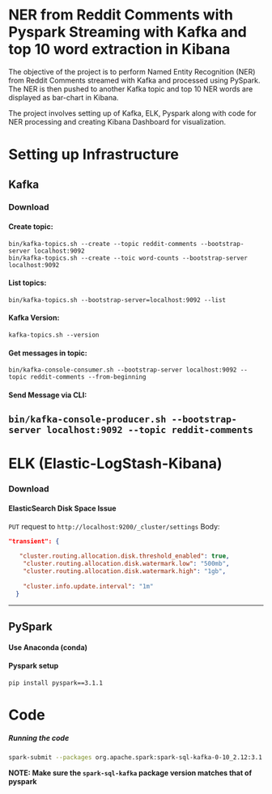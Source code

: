 # NER from Reddit Comments with Pyspark Streaming with Kafka and top 10 word extraction in Kibana

The objective of the project is to perform Named Entity Recognition (NER) from Reddit Comments streamed with Kafka and processed using PySpark. The NER is then pushed to another Kafka topic and top 10 NER words are displayed as bar-chart in Kibana.

The project involves setting up of Kafka, ELK, Pyspark along with code for NER processing and creating Kibana Dashboard for visualization.

# Setting up Infrastructure
## Kafka 

### Download

#### Create topic:
`bin/kafka-topics.sh --create --topic reddit-comments --bootstrap-server localhost:9092`  
`bin/kafka-topics.sh --create --toic word-counts --bootstrap-server localhost:9092`

#### List topics:
`bin/kafka-topics.sh --bootstrap-server=localhost:9092 --list`

#### Kafka Version:
`kafka-topics.sh --version`


#### Get messages in topic:

`bin/kafka-console-consumer.sh --bootstrap-server localhost:9092 --topic reddit-comments --from-beginning`

#### Send Message via CLI:
`bin/kafka-console-producer.sh --bootstrap-server localhost:9092 --topic reddit-comments`
---

# ELK (Elastic-LogStash-Kibana)

### Download

#### ElasticSearch Disk Space Issue
`PUT` request to `http://localhost:9200/_cluster/settings`
Body:
``` json
"transient": {
   
   "cluster.routing.allocation.disk.threshold_enabled": true,
    "cluster.routing.allocation.disk.watermark.low": "500mb",
    "cluster.routing.allocation.disk.watermark.high": "1gb",
    
    "cluster.info.update.interval": "1m"
  }
```

---

## PySpark

#### Use Anaconda (conda)

#### Pyspark setup  

`pip install pyspark==3.1.1`

# Code

##### Running the code

``` bash
spark-submit --packages org.apache.spark:spark-sql-kafka-0-10_2.12:3.1.1 /Users/vigneshthirunavukkarasu/Downloads/Bigdata-Assignment-3/Producer/SparkConnector.py
```

**NOTE: Make sure the `spark-sql-kafka` package version matches that of pyspark**



